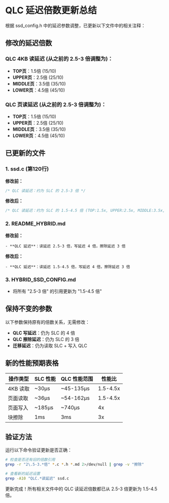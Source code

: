 # QLC 延迟倍数更新总结

根据 ssd_config.h 中的延迟参数调整，已更新以下文件中的相关注释：

## 修改的延迟倍数

### QLC 4KB 读延迟 (从之前的 2.5-3 倍调整为)：
- **TOP页**：1.5倍 (15/10)
- **UPPER页**：2.5倍 (25/10) 
- **MIDDLE页**：3.5倍 (35/10)
- **LOWER页**：4.5倍 (45/10)

### QLC 页读延迟 (从之前的 2.5-3 倍调整为)：
- **TOP页**：1.5倍 (15/10)
- **UPPER页**：2.5倍 (25/10)
- **MIDDLE页**：3.5倍 (35/10) 
- **LOWER页**：4.5倍 (45/10)

## 已更新的文件

### 1. ssd.c (第120行)
**修改前：**
```c
/* QLC 读延迟：约为 SLC 的 2.5-3 倍 */
```

**修改后：**
```c  
/* QLC 读延迟：约为 SLC 的 1.5-4.5 倍 (TOP:1.5x, UPPER:2.5x, MIDDLE:3.5x, LOWER:4.5x) */
```

### 2. README_HYBRID.md
**修改前：**
```
- **QLC 延迟**：读延迟 2.5-3 倍，写延迟 4 倍，擦除延迟 3 倍
```

**修改后：**
```
- **QLC 延迟**：读延迟 1.5-4.5 倍，写延迟 4 倍，擦除延迟 3 倍
```

### 3. HYBRID_SSD_CONFIG.md
- 将所有 "2.5-3 倍" 的引用更新为 "1.5-4.5 倍"

## 保持不变的参数

以下参数保持原有的倍数关系，无需修改：
- **QLC 写延迟**：仍为 SLC 的 4 倍
- **QLC 擦除延迟**：仍为 SLC 的 3 倍
- **迁移延迟**：仍为读取 SLC + 写入 QLC

## 新的性能预期表格

| 操作类型 | SLC 性能 | QLC 性能范围 | 性能比 |
|---------|----------|-------------|--------|
| 4KB 读取 | ~30μs    | ~45-135μs   | 1.5-4.5x |
| 页面读取 | ~36μs    | ~54-162μs   | 1.5-4.5x |
| 页面写入 | ~185μs   | ~740μs      | 4x     |
| 块擦除   | 1ms      | 3ms         | 3x     |

## 验证方法

运行以下命令验证更新是否正确：
```bash
# 检查是否还有旧的倍数引用
grep -r "2\.5-3.*倍" *.c *.h *.md 2>/dev/null | grep -v "擦除"

# 查看新的延迟设置
grep -A10 "QLC.*读延迟" ssd.c
```

更新完成！所有相关文件中的 QLC 读延迟倍数都已从 2.5-3 倍更新为 1.5-4.5 倍。
